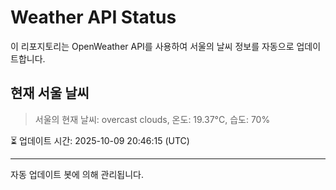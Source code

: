 
# Weather API Status

이 리포지토리는 OpenWeather API를 사용하여 서울의 날씨 정보를 자동으로 업데이트합니다.

## 현재 서울 날씨
> 서울의 현재 날씨: overcast clouds, 온도: 19.37°C, 습도: 70%

⏳ 업데이트 시간: 2025-10-09 20:46:15 (UTC)

---
자동 업데이트 봇에 의해 관리됩니다.
